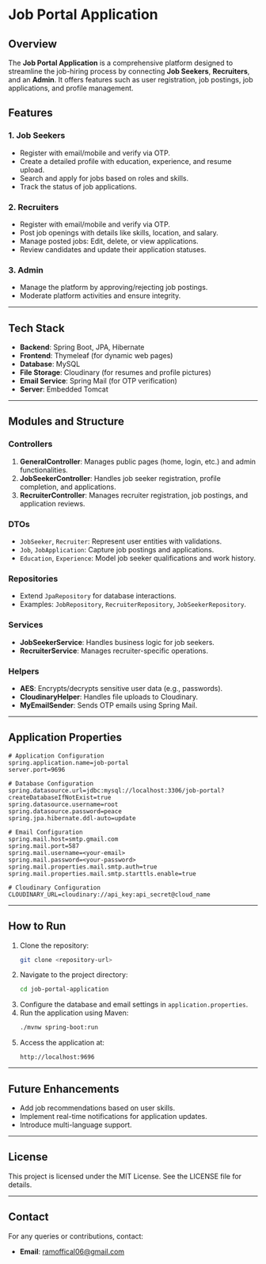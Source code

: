 # Job Portal Application

## Overview
The **Job Portal Application** is a comprehensive platform designed to streamline the job-hiring process by connecting **Job Seekers**, **Recruiters**, and an **Admin**. It offers features such as user registration, job postings, job applications, and profile management.

## Features

### **1. Job Seekers**
- Register with email/mobile and verify via OTP.
- Create a detailed profile with education, experience, and resume upload.
- Search and apply for jobs based on roles and skills.
- Track the status of job applications.

### **2. Recruiters**
- Register with email/mobile and verify via OTP.
- Post job openings with details like skills, location, and salary.
- Manage posted jobs: Edit, delete, or view applications.
- Review candidates and update their application statuses.

### **3. Admin**
- Manage the platform by approving/rejecting job postings.
- Moderate platform activities and ensure integrity.

---

## Tech Stack
- **Backend**: Spring Boot, JPA, Hibernate
- **Frontend**: Thymeleaf (for dynamic web pages)
- **Database**: MySQL
- **File Storage**: Cloudinary (for resumes and profile pictures)
- **Email Service**: Spring Mail (for OTP verification)
- **Server**: Embedded Tomcat

---

## Modules and Structure

### **Controllers**
1. **GeneralController**: Manages public pages (home, login, etc.) and admin functionalities.
2. **JobSeekerController**: Handles job seeker registration, profile completion, and applications.
3. **RecruiterController**: Manages recruiter registration, job postings, and application reviews.

### **DTOs**
- `JobSeeker`, `Recruiter`: Represent user entities with validations.
- `Job`, `JobApplication`: Capture job postings and applications.
- `Education`, `Experience`: Model job seeker qualifications and work history.

### **Repositories**
- Extend `JpaRepository` for database interactions.
- Examples: `JobRepository`, `RecruiterRepository`, `JobSeekerRepository`.

### **Services**
- **JobSeekerService**: Handles business logic for job seekers.
- **RecruiterService**: Manages recruiter-specific operations.

### **Helpers**
- **AES**: Encrypts/decrypts sensitive user data (e.g., passwords).
- **CloudinaryHelper**: Handles file uploads to Cloudinary.
- **MyEmailSender**: Sends OTP emails using Spring Mail.

---

## Application Properties
```properties
# Application Configuration
spring.application.name=job-portal
server.port=9696

# Database Configuration
spring.datasource.url=jdbc:mysql://localhost:3306/job-portal?createDatabaseIfNotExist=true
spring.datasource.username=root
spring.datasource.password=peace
spring.jpa.hibernate.ddl-auto=update

# Email Configuration
spring.mail.host=smtp.gmail.com
spring.mail.port=587
spring.mail.username=<your-email>
spring.mail.password=<your-password>
spring.mail.properties.mail.smtp.auth=true
spring.mail.properties.mail.smtp.starttls.enable=true

# Cloudinary Configuration
CLOUDINARY_URL=cloudinary://api_key:api_secret@cloud_name
```

---

## How to Run

1. Clone the repository:
   ```bash
   git clone <repository-url>
   ```
2. Navigate to the project directory:
   ```bash
   cd job-portal-application
   ```
3. Configure the database and email settings in `application.properties`.
4. Run the application using Maven:
   ```bash
   ./mvnw spring-boot:run
   ```
5. Access the application at:
   ```
   http://localhost:9696
   ```

---

## Future Enhancements
- Add job recommendations based on user skills.
- Implement real-time notifications for application updates.
- Introduce multi-language support.

---

## License
This project is licensed under the MIT License. See the LICENSE file for details.

---

## Contact
For any queries or contributions, contact:
- **Email**: ramoffical06@gmail.com
